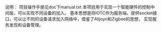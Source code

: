 说明：
项目操作手册见doc下manual.txt
本项目用于实现一个智能硬件的控制中间层，可以实现不同设备的加入。
基本思想是将IOTC作为服务端，提供socket接口，可以让不同的设备请求加入网络中，借鉴了Alljoyn和Zigbee的思想，
实现服务发现和设备管理。

